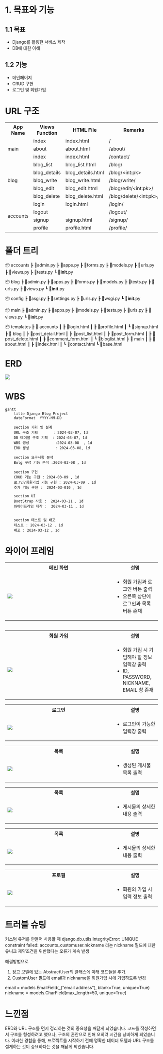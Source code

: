 # 1. 목표와 기능
## 1.1 목표
* Django를 활용한 서비스 제작
* DB에 대한 이해
## 1.2 기능
* 메인페이지
* CRUD 구현
* 로그인 및 회원가입

# URL 구조

<table>
  <tr>
    <th>App Name</th>
    <th>Views Function</th>
    <th>HTML File</th>
    <th>Remarks</th>
  </tr>
  <tr>
    <td rowspan="3">main</td>
    <td>index</td>
    <td>index.html</td>
    <td>/</td>
  </tr>
  <tr>
    <td>about</td>
    <td>about.html</td>
    <td>/about/</td>
  </tr>
  <tr>
    <td>index</td>
    <td>index.html</td>
    <td>/contact/</td>
  </tr>
  <tr>
    <td rowspan="5">blog</td>
    <td>blog_list</td>
    <td>blog_list.html</td>
    <td>/blog/</td>
  </tr>
  <tr>
    <td>blog_details</td>
    <td>blog_details.html</td>
    <td>/blog/&lt;int:pk&gt;</td>
  </tr>
  <tr>
    <td>blog_write</td>
    <td>blog_write.html</td>
    <td>/blog/write/</td>
  </tr>
  <tr>
    <td>blog_edit</td>
    <td>blog_edit.html</td>
    <td>/blog/edit/&lt;int:pk&gt;/</td>
  </tr>
  <tr>
    <td>blog_delete</td>
    <td>blog_delete.html</td>
    <td>/blog/delete/&lt;int:pk&gt;/</td>
  </tr>
  <tr>
    <td rowspan="4">accounts</td>
    <td>login</td>
    <td>login.html</td>
    <td>/login/</td>
  </tr>
  <tr>
    <td>logout</td>
    <td></td>
    <td>/logout/</td>
  </tr>
  <tr>
    <td>signup</td>
    <td>signup.html</td>
    <td>/signup/</td>
  </tr>
  <tr>
    <td>profile</td>
    <td>profile.html</td>
    <td>/profile/</td>
  </tr>
</table>

# 폴더 트리
📦 accounts
  ┣ 📜admin.py
  ┣ 📜apps.py
  ┣ 📜forms.py
  ┣ 📜models.py
  ┣ 📜urls.py
  ┣ 📜views.py
  ┣ 📜tests.py
  ┗ 📜__init__.py

📦 blog
  ┣ 📜admin.py
  ┣ 📜apps.py
  ┣ 📜forms.py
  ┣ 📜models.py
  ┣ 📜tests.py
  ┣ 📜urls.py
  ┣ 📜views.py
  ┗ 📜__init__.py

📦 config
  ┣ 📜asgi.py
  ┣ 📜settings.py
  ┣ 📜urls.py
  ┣ 📜wsgi.py
  ┗ 📜__init__.py

📦 main
  ┣ 📜admin.py
  ┣ 📜apps.py
  ┣ 📜models.py
  ┣ 📜tests.py
  ┣ 📜urls.py
  ┣ 📜views.py
  ┗ 📜__init__.py

📦 templates
  ┣ 📂 accounts
  ┃   ┣ 📜login.html
  ┃   ┣ 📜profile.html
  ┃   ┗ 📜signup.html
  ┣ 📂 blog
  ┃   ┣ 📜post_detail.html
  ┃   ┣ 📜post_list.html
  ┃   ┣ 📜post_form.html
  ┃   ┣ 📜post_delete.html
  ┃   ┣ 📜comment_form.html
  ┃   ┗ 📜bloglist.html
  ┣ 📂 main
  ┃   ┣ 📜about.html
  ┃   ┣ 📜index.html
  ┃   ┗ 📜contact.html
  ┗ 📜base.html

# ERD
<img src="readme_img/Django_ERD.png">

# WBS

```mermaid
gantt
    title Django Blog Project
    dateFormat  YYYY-MM-DD

    section 기획 및 설계
    URL 구조 기획       : 2024-03-07, 1d
    DB 테이블 구조 기획  : 2024-03-07, 1d
    WBS 생성            :2024-03-08  , 1d
    ERD 생성            : 2024-03-08, 1d

    section 요구사항 분석
    Bolg 구성 기능 분석 :2024-03-08 , 1d
    
    section 구현
    CRUD 기능 구현 : 2024-03-09 , 1d
    로그인/회원가입 기능 구현 : 2024-03-09 , 1d
    추가 기능 구현 :  2024-03-010 , 1d

    section UI
    BootStrap 사용 :  2024-03-11 , 1d
    와이어프레임 제작 :  2024-03-11 , 1d


    section 테스트 및 배포
    테스트 : 2024-03-12 , 1d
    배포 : 2024-03-12 , 1d
```

# 와이어 프레임
<table>
    <tr>
        <th>메인 화면</th>
        <th>설명</th>
    </tr>
    <tr>
        <td width="70%">
            <img src="readme_img/메인화면.png">
        </td>
        <td>
            <ul>
                <li>회원 가입과 로그인 버튼 출력</li>
                <li>오른쪽 상단에 로그인과 목록 버튼 존재</li>
            </ul>
        </td>
    </tr>
</table>
<table>
    <table>
    <tr>
        <th>회원 가입</th>
        <th>설명</th>
    </tr>
    <tr>
        <td width="70%">
            <img src="readme_img/회원가입.png">
        </td>
        <td>
            <ul>
                <li>회원 가입 시 기입해야 할 정보 입력창 출력</li>
                <li>ID, PASSWORD, NICKNAME, EMAIL 창 존재</li>
            </ul>
        </td>
    </tr>
</table>
<table>
    <tr>
        <th>로그인</th>
        <th>설명</th>
    </tr>
    <tr width="70%">
        <td width="70%">
            <img src="readme_img/로그인.png">
        </td>
        <td>
            <ul>
                <li>로그인이 가능한 입력창 출력</li>
            </ul>
        </td>
    </tr>
</table>
<table>
    <tr>
        <th>목록</th>
        <th>설명</th>
    </tr>
    <tr>
        <td width="70%">
            <img src="readme_img/목록.png">
        </td>
        <td>
            <ul>
                <li>생성된 게시물 목록 출력</li>
            </ul>
        </td>
    </tr>
</table>
<table>
    <tr>
        <th>목록</th>
        <th>설명</th>
    </tr>
    <tr>
        <td width="70%">
            <img src="readme_img/상세목록.png">
        </td>
        <td>
            <ul>
                <li>게시물의 상세한 내용 출력</li>
            </ul>
        </td>
    </tr>
</table>
<table>
    <tr>
        <th>목록</th>
        <th>설명</th>
    </tr>
    <tr>
        <td width="70%">
            <img src="readme_img/상세목록.png">
        </td>
        <td>
            <ul>
                <li>게시물의 상세한 내용 출력</li>
            </ul>
        </td>
    </tr>
</table><table>
    <tr>
        <th>프로필</th>
        <th>설명</th>
    </tr>
    <tr>
        <td width="70%">
            <img src="readme_img/프로필.png">
        </td>
        <td>
            <ul>
                <li>회원의 가입 시 입력 정보 출력</li>
            </ul>
        </td>
    </tr>
</table>

# 트러블 슈팅
커스텀 유저를 만들어 사용할 때 
django.db.utils.IntegrityError: UNIQUE constraint failed: accounts_customuser.nickname
라는 nickname 필드에 대한 유니크 제약조건을 위반했다는 오류가 계속 발생

해결방법으로
1. 장고 모델에 있는 AbstractUser의 클래스에 아래 코드들을 추가.
2. CustomUser 필드에 email과 nickname을 회원가입 시에 기입하도록 변경

email = models.EmailField(_("email address"), blank=True, unique=True)
nickname = models.CharField(max_length=50, unique=True)

# 느낀점
ERD와 URL 구조를 먼저 정리하는 것의 중요성을 깨닫게 되었습니다. 코드를 작성하면서 구조를 형성하려고 했으나, 구조의 혼란으로 인해 오히려 시간을 낭비하게 되었습니다. 이러한 경험을 통해, 프로젝트를 시작하기 전에 명확한 데이터 모델과 URL 구조를 설계하는 것이 중요하다는 것을 깨닫게 되었습니다.

